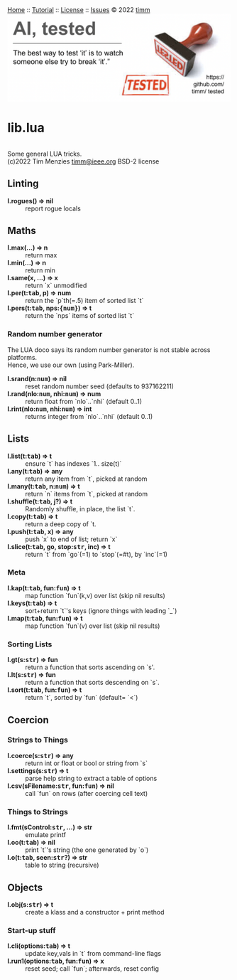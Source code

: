 &nbsp;<p><a name=top></a>
[Home](/README.md#top) :: [Tutorial]() :: [License](/LICENSE.md) :: [Issues]() &copy; 2022 [timm](http://menzies.us)
<img  src="/docs/img/banner.png">


# lib.lua

```css
```
 
Some general LUA tricks.    	
(c)2022 Tim Menzies <timm@ieee.org> BSD-2 license	
## Linting	

<dl>
<dt><b> l.rogues() &rArr;  nil </b></dt><dd>  report rogue locals </dd>
</dl>

## Maths	

<dl>
<dt><b> l.max(...) &rArr;  n </b></dt><dd>  return max </dd>
<dt><b> l.min(...) &rArr;  n </b></dt><dd>  return min </dd>
<dt><b> l.same(x, ...) &rArr;  x </b></dt><dd>  return `x` unmodified </dd>
<dt><b> l.per(t:<tt>tab</tt>, p) &rArr;  num </b></dt><dd>  return the `p`th(=.5) item of sorted list `t` </dd>
<dt><b> l.pers(t:<tt>tab</tt>, nps:<tt>{num}</tt>) &rArr;  t </b></dt><dd>  return the `nps` items of sorted list `t` </dd>
</dl>

### Random number generator	
The LUA doco says its random number generator is not stable across platforms.	
Hence, we use our own (using Park-Miller).	

<dl>
<dt><b> l.srand(n:<tt>num</tt>) &rArr;  nil </b></dt><dd>  reset random number seed (defaults to 937162211)  </dd>
<dt><b> l.rand(nlo:<tt>num</tt>, nhi:<tt>num</tt>) &rArr;  num </b></dt><dd>  return float from `nlo`..`nhi` (default 0..1) </dd>
<dt><b> l.rint(nlo:<tt>num</tt>, nhi:<tt>num</tt>) &rArr;  int </b></dt><dd>  returns integer from `nlo`..`nhi` (default 0..1) </dd>
</dl>

## Lists	

<dl>
<dt><b> l.list(t:<tt>tab</tt>) &rArr;  t </b></dt><dd>  ensure `t` has indexes `1.. size(t)` </dd>
<dt><b> l.any(t:<tt>tab</tt>) &rArr;  any </b></dt><dd>  return any item from `t`, picked at random </dd>
<dt><b> l.many(t:<tt>tab</tt>, n:<tt>num</tt>) &rArr;  t </b></dt><dd>  return `n` items from `t`, picked at random </dd>
<dt><b> l.shuffle(t:<tt>tab</tt>,    j?) &rArr;  t </b></dt><dd>   Randomly shuffle, in place, the list `t`. </dd>
<dt><b> l.copy(t:<tt>tab</tt>) &rArr;  t </b></dt><dd>  return a deep copy of `t. </dd>
<dt><b> l.push(t:<tt>tab</tt>,  x) &rArr;  any </b></dt><dd>  push `x` to end of list; return `x`  </dd>
<dt><b> l.slice(t:<tt>tab</tt>,  go,  stop:<tt>str</tt>,  inc) &rArr;  t </b></dt><dd>  return `t` from `go`(=1) to `stop`(=#t), by `inc`(=1) </dd>
</dl>

### Meta	

<dl>
<dt><b> l.kap(t:<tt>tab</tt>,  fun:<tt>fun</tt>) &rArr;  t </b></dt><dd>  map function `fun`(k,v) over list (skip nil results)  </dd>
<dt><b> l.keys(t:<tt>tab</tt>) &rArr;  t </b></dt><dd>  sort+return `t`'s keys (ignore things with leading `_`) </dd>
<dt><b> l.map(t:<tt>tab</tt>,  fun:<tt>fun</tt>) &rArr;  t </b></dt><dd>  map function `fun`(v) over list (skip nil results)  </dd>
</dl>

### Sorting Lists	

<dl>
<dt><b> l.gt(s:<tt>str</tt>) &rArr;  fun </b></dt><dd>  return a function that sorts ascending on `s'. </dd>
<dt><b> l.lt(s:<tt>str</tt>) &rArr;  fun </b></dt><dd>  return a function that sorts descending on `s`. </dd>
<dt><b> l.sort(t:<tt>tab</tt>,  fun:<tt>fun</tt>) &rArr;  t </b></dt><dd>  return `t`,  sorted by `fun` (default= `<`) </dd>
</dl>

## Coercion	
### Strings to Things	

<dl>
<dt><b> l.coerce(s:<tt>str</tt>) &rArr;  any </b></dt><dd>  return int or float or bool or string from `s` </dd>
<dt><b> l.settings(s:<tt>str</tt>) &rArr;  t </b></dt><dd>   parse help string to extract a table of options </dd>
<dt><b> l.csv(sFilename:<tt>str</tt>, fun:<tt>fun</tt>) &rArr;  nil </b></dt><dd>  call `fun` on rows (after coercing cell text) </dd>
</dl>

### Things to Strings	

<dl>
<dt><b> l.fmt(sControl:<tt>str</tt>, ...) &rArr;  str </b></dt><dd>  emulate printf </dd>
<dt><b> l.oo(t:<tt>tab</tt>) &rArr;  nil </b></dt><dd>  print `t`'s string (the one generated by `o`) </dd>
<dt><b> l.o(t:<tt>tab</tt>,   seen:<tt>str</tt>?) &rArr;  str </b></dt><dd>  table to string (recursive) </dd>
</dl>

## Objects	

<dl>
<dt><b> l.obj(s:<tt>str</tt>) &rArr;  t </b></dt><dd>  create a klass and a constructor + print method </dd>
</dl>

### Start-up stuff	

<dl>
<dt><b> l.cli(options:<tt>tab</tt>) &rArr;  t </b></dt><dd>  update key,vals in `t` from command-line flags </dd>
<dt><b> l.run1(options:<tt>tab</tt>, fun:<tt>fun</tt>) &rArr; x </b></dt><dd>  reset seed; call `fun`; afterwards, reset config </dd>
</dl>

